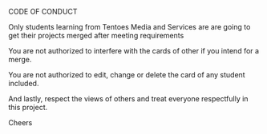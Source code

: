 CODE OF CONDUCT

Only students learning from Tentoes Media and Services are are going to get their projects merged after meeting requirements

You are not authorized to interfere with the cards of other if you intend for a merge.

You are not authorized to edit, change or delete the card of any student included.

And lastly, respect the views of others and treat everyone respectfully in this project.

Cheers 
